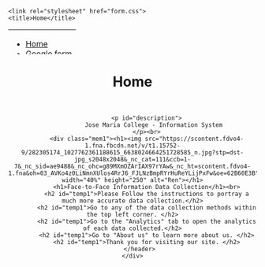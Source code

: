 <!-- This is to initialize the website in github, this is not needed when one downloaded and use the html file. -->
<!DOCTYPE html>
<html lang="en">
<head>
    <meta charset="UTF-8">
    <meta name="viewport" content="width=device-width, initial-scale=1.0">

    
    <link rel="stylesheet" href="form.css"> 
    <title>Home</title>
</head>
<body>
    <!-- test -->
    <table cellpadding="0" style="width:100%" height="50">
        <tr> 
           <td>
              <ul id="navlist">
                <li><a href="index.html">Home</a></li>
                <li><a href="gform.html">Google form</a></li>
                <li><a href="colab.html">Colab</a></li>
                <li><a href="webscrape.html">Webscrape</a></li>
                <li><a href="analytics.html">Analytics</a></li>
                <li><a href="about.html">About us</a></li>
              </ul>
           </td>
       </tr>
     </table>
    <!-- test -->
    <div class="container ">
        <header class="header">
            <h1 id="title">
                Home
            </h1><br>
            
            <p id="description">
                Jose Maria College - Information System
            </p><br>
            <div class="mem1"><h1><img src="https://scontent.fdvo4-1.fna.fbcdn.net/v/t1.15752-9/282305174_1027762361188615_6638024664251728585_n.jpg?stp=dst-jpg_s2048x2048&_nc_cat=111&ccb=1-7&_nc_sid=ae9488&_nc_ohc=g89MXmOZArIAX97rYAw&_nc_ht=scontent.fdvo4-1.fna&oh=03_AVKo4z0LiNmnXUlos4RrJ6_FJLNzBmpRYrHuReYLijPxFw&oe=62B60E3B" width="40%" height="250" alt="Ren"></h1>
            <h1>Face-to-Face Information Data Collection</h1><br>
            <h2 id="temp1">Please Follow the instructions to portray a much more accurate data collection.</h2>
            <h2 id="temp1">Go to any of the data collection methods within the top left corner. </h2>
            <h2 id="temp1">Go to the "Analytics" tab to open the analytics of each data collected.</h2>
            <h2 id="temp1">Go to "About us" to learn more about us. </h2>
            <h2 id="temp1">Thank you for visiting our site. </h2>
        </header>
    </div>
</div>
</body>
</html>
